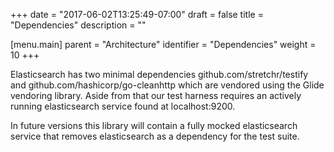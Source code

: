 +++
date = "2017-06-02T13:25:49-07:00"
draft = false
title = "Dependencies"
description = ""

[menu.main]
parent = "Architecture"
identifier = "Dependencies"
weight = 10
+++

Elasticsearch has two minimal dependencies github.com/stretchr/testify and github.com/hashicorp/go-cleanhttp which 
are vendored
using the Glide vendoring library. Aside from that our test harness requires an actively running elasticsearch service
found at localhost:9200. 

In future versions this library will contain a fully mocked elasticsearch service that removes elasticsearch as a
dependency for the test suite.